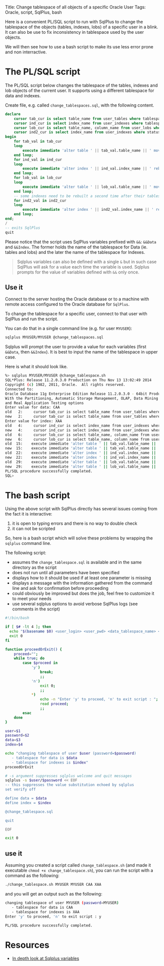 Title: Change tablespace of all objects of a specific Oracle User
Tags: Oracle, script, SqlPlus, bash

Here is a convenient PL/SQL script to run with SqlPlus to change the tablespace of the objects (tables, indexes, lobs) of a specific user in a blink. It can also be use to fix inconsistency in tablespace used by the user objects.

We will then see how to use a bash script to make its use less error prone and non interractive.


# The PL/SQL script

The PL/SQL script below changes the tablespace of the tables, indexes and lob objects of the current user. It supports using a different tablespace for data and indexes.

Create file, e.g. called `change_tablespaces.sql`, with the following content. 

```sql
declare
    cursor tab_cur is select table_name from user_tables where tablespace_name != '&&Data';
    cursor ind_cur is select index_name from user_indexes where tablespace_name != '&&Index' and index_type != 'LOB';
    cursor lob_cur is select table_name, column_name from user_lobs where tablespace_name != '&&Index';
    cursor ind2_cur is select index_name from user_indexes where status != 'VALID';
begin
    for tab_val in tab_cur
    loop
        execute immediate 'alter table ' || tab_val.table_name || ' move tablespace &&Data';
    end loop;
    for ind_val in ind_cur
    loop
        execute immediate 'alter index ' || ind_val.index_name || ' rebuild tablespace &&Index';
    end loop;
    for lob_val in lob_cur
    loop
        execute immediate 'alter table ' || lob_val.table_name || ' move lob(' || lob_val.column_name || ') store as (tablespace &&Index)';
    end loop;
    -- some indexes need to be rebuilt a second time after their tablespace has been changed
    for ind2_val in ind2_cur
    loop
        execute immediate 'alter index ' || ind2_val.index_name || ' rebuild';
    end loop;
end;
/
-- exits SqlPlus
quit
```

Please notice that the script uses SqlPlus variables prefixed with `&&`: `&&Data` and `&&Index`. The former holds the name of the tablespace for Data (ie. tables and lobs) and the later the name of the tablespace for Indexes.

>Sqlplus variables can also be defined with a single `&` but in such case SqlPlus will ask for a value each time the variable is used. Sqlplus prompts for the value of variables defined with `&&` only once.

## Use it

Connect to the server hosting the Oracle database or to a machine with remote access configured to the Oracle database for `SqlPlus`.

To change the tablespace for a specific user, connect to that user with SqlPlus and run the script.

You can do that in a single command line (e.g. for user `MYUSER`):

```sh
sqlplus MYUSER/MYUSER @change_tablespaces.sql
```

Sqlplus will prompt the user to provide a value for each variables (first `&&Data`, then `&&Index`). It is best to input the name of the tablespace in upper case.

Here is what it should look like.

```sh
%> sqlplus MYUSER/MYUSER @change_tablespace.sh
SQL*Plus: Release 11.2.0.3.0 Production on Thu Nov 13 13:02:49 2014
Copyright (c) 1982, 2011, Oracle.  All rights reserved.
Connected to:
Oracle Database 11g Enterprise Edition Release 11.2.0.3.0 - 64bit Production
With the Partitioning, Automatic Storage Management, OLAP, Data Mining
and Real Application Testing options
Enter value for data: CAA
old   2:     cursor tab_cur is select table_name from user_tables where tablespace_name != '&&Data';
new   2:     cursor tab_cur is select table_name from user_tables where tablespace_name != 'CAA';
Enter value for index: XAA
old   4:     cursor ind_cur is select index_name from user_indexes where tablespace_name != '&&Index' and index_type != 'LOB';
new   4:     cursor ind_cur is select index_name from user_indexes where tablespace_name != 'XAA' and index_type != 'LOB';
old   6:     cursor lob_cur is select table_name, column_name from user_lobs where tablespace_name != '&&Index';
new   6:     cursor lob_cur is select table_name, column_name from user_lobs where tablespace_name != 'XAA';
old  15:    execute immediate 'alter table ' || tab_val.table_name || ' move tablespace &&Data';
new  15:    execute immediate 'alter table ' || tab_val.table_name || ' move tablespace CAA';
old  22:    execute immediate 'alter index ' || ind_val.index_name || ' rebuild tablespace &&Index';
new  22:    execute immediate 'alter index ' || ind_val.index_name || ' rebuild tablespace XAA';
old  29:    execute immediate 'alter table ' || lob_val.table_name || ' move lob(' || lob_val.column_name || ') store as (tablespace &&Index)';
new  29:    execute immediate 'alter table ' || lob_val.table_name || ' move lob(' || lob_val.column_name || ') store as (tablespace XAA)';
PL/SQL procedure successfully completed.
SQL>
```

# The bash script

Using the above script with SqlPlus directly has several issues coming from the fact it is interactive:

1. it is open to typing errors and there is no way to double check
2. it can not be scripted

So, here is a bash script which will solve these problems by wrapping the `sqlplus` command line.

The following script:

* assumes the `change_tablespace.sql` is available and in the same directory as the script
* does not run until all parameters have been specified
* displays how to it should be used if at least one parameter is missing
* displays a message with the information gathered from the command line and ask for confirmation before proceeding
* could obviously be improved but does the job, feel free to customize it to meet your needs
* use several sqlplus options to avoid verbose SqlPlus logs (see comments in the script)

```sh
#!/bin/bash

if [ $# -lt 4 ]; then
  echo "$(basename $0) <user_login> <user_pwd> <data_tablespace_name> <index_tablespace_name>"
  exit 0
fi

function proceedOrExit() {
    proceed="";
    while true; do
        case $proceed in
            'y')
                break;
                ;;
            'n')
                exit 0;
                ;;
            *)
                echo -n "Enter 'y' to proceed, 'n' to exit script : ";
                read proceed;
                ;;
        esac
    done
}

user=$1
password=$2
data=$3
index=$4

echo "changing tablespace of user $user (password=$password) 
   - tablespace for data is $data
   - tablespace for indexes is $index"
proceedOrExit

# -s argument suppresses sqlplus welcome and quit messages
sqlplus -s $user/$password << EOF
-- this suppresses the value substitution echoed by sqlplus
set verify off 

define data = $data
define index = $index

@change_tablespace.sql

quit

EOF

exit 0
```

## use it

Assuming you created a script called `change_tablespace.sh` (and made it executable  `chmod +x change_tablespace.sh`), you can run the script with a command as the following:

```sh
./change_tablespace.sh MYUSER MYUSER CAA XAA
```

and you will get an output such as the following:

```sh
changing tablespace of user MYUSER (password=MYUSER) 
   - tablespace for data is CAA
   - tablespace for indexes is XAA
Enter 'y' to proceed, 'n' to exit script : y

PL/SQL procedure successfully completed.
```

# Resources

* [In depth look at Sqlplus variables](http://www.orafaq.com/node/515)
